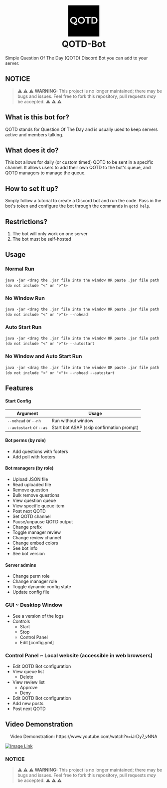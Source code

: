 <h1 align="center">
<img src="/assets/image.png" alt="Icon" width="100" height="100">
<br>
QOTD-Bot
<br>
</h1>
Simple Question Of The Day (QOTD) Discord Bot you can add to your server. 

## NOTICE
> :warning: :warning: :warning: **WARNING:** This project is no longer maintained; there may be bugs and issues. Feel free to fork this repository, pull requests *may* be accepted. :warning: :warning: :warning:

## What is this bot for?
QOTD stands for Question Of The Day and is usually used to keep servers active and members talking.
## What does it do?
This bot allows for daily (or custom timed) QOTD to be sent in a specific channel. It allows users to add their own QOTD to the bot's queue, and QOTD managers to manage the queue.
## How to set it up?
Simply follow a tutorial to create a Discord bot and run the code. Pass in the bot's token and configure the bot through the commands in `qotd help`.
## Restrictions?
1. The bot will only work on one server
2. The bot must be self-hosted

## Usage
### Normal Run
`java -jar <drag the .jar file into the window OR paste .jar file path (do not include "<" or ">")>`

### No Window Run
`java -jar <drag the .jar file into the window OR paste .jar file path (do not include "<" or ">")> --nohead`

### Auto Start Run
`java -jar <drag the .jar file into the window OR paste .jar file path (do not include "<" or ">")> --autostart`

### No Window and Auto Start Run
`java -jar <drag the .jar file into the window OR paste .jar file path (do not include "<" or ">")> --nohead --autostart`

## Features
#### Start Config
| Argument | Usage |
|---|---|
| `--nohead` or `--nh` | Run without window |
| `--autostart` or `--as` | Start bot ASAP (skip confirmation prompt) |

#### Bot perms (by role)
- Add questions with footers
- Add poll with footers
#### Bot managers (by role)
- Upload JSON file
- Read uploaded file
- Remove question
- Bulk remove questions
- View question queue
- View specific queue item
- Post next QOTD
- Set QOTD channel
- Pause/unpause QOTD output
- Change prefix
- Toggle manager review
- Change review channel
- Change embed colors
- See bot info
- See bot version
#### Server admins
- Change perm role
- Change manager role
- Toggle dynamic config state
- Update config file

### GUI ~ Desktop Window
- See a version of the logs
- Controls
  - Start
  - Stop
  - Control Panel
  - Edit [config.yml]

### Control Panel ~ Local website (accessible in web browsers)
- Edit QOTD Bot configuration
- View queue list
   - Delete
- View review list
   - Approve
   - Deny
- Edit QOTD Bot configuration
- Add new posts
- Post next QOTD

## Video Demonstration
<p align="center">Video Demonstration: https://www.youtube.com/watch?v=iJrDy7_vNNA</p>

[![Image Link](https://img.youtube.com/vi/iJrDy7_vNNA/maxresdefault.jpg)](https://www.youtube.com/watch?v=iJrDy7_vNNA)

### NOTICE
> :warning: :warning: :warning: **WARNING:** This project is no longer maintained; there may be bugs and issues. Feel free to fork this repository, pull requests *may* be accepted. :warning: :warning: :warning:
